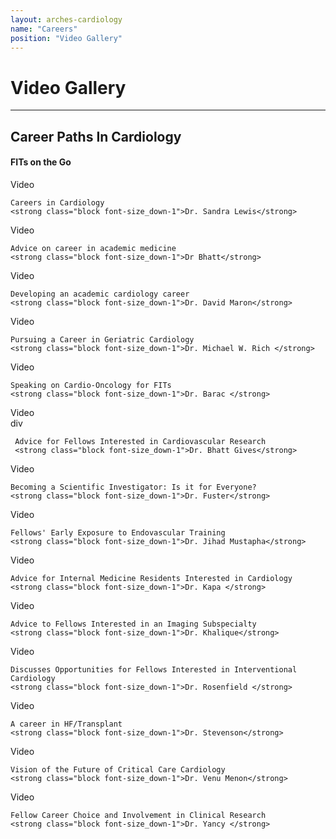 ```yaml
---
layout: arches-cardiology
name: "Careers"
position: "Video Gallery"
---
```

# Video Gallery


----

## Career Paths In Cardiology
#### FITs on the Go

<div class="gap_4 grid grid-col_3:lg grid-col_2:md grid-col_1  lh_1">

<div><div class="aspect aspect_16x9 bg-acc bg_acc br_radius c_white grid items_center justify_center m-b_3 p_3 text_center">Video</div>
    

    Careers in Cardiology
    <strong class="block font-size_down-1">Dr. Sandra Lewis</strong>
</div>

<div><div class="aspect aspect_16x9 bg-acc bg_acc br_radius c_white grid items_center justify_center m-b_3 p_3 text_center">Video</div>


    Advice on career in academic medicine
    <strong class="block font-size_down-1">Dr Bhatt</strong>
</div>

<div><div class="aspect aspect_16x9 bg-acc bg_acc br_radius c_white grid items_center justify_center m-b_3 p_3 text_center">Video</div>


    Developing an academic cardiology career
    <strong class="block font-size_down-1">Dr. David Maron</strong>
</div>

<div><div class="aspect aspect_16x9 bg-acc bg_acc br_radius c_white grid items_center justify_center m-b_3 p_3 text_center">Video</div>


    Pursuing a Career in Geriatric Cardiology
    <strong class="block font-size_down-1">Dr. Michael W. Rich </strong>
</div>

<div><div class="aspect aspect_16x9 bg-acc bg_acc br_radius c_white grid items_center justify_center m-b_3 p_3 text_center">Video</div>


    Speaking on Cardio-Oncology for FITs
    <strong class="block font-size_down-1">Dr. Barac </strong>
</div>

 <div><div class="aspect aspect_16x9 bg-acc bg_acc br_radius c_white grid items_center justify_center m-b_3 p_3 text_center">Video</div>
 div   

     Advice for Fellows Interested in Cardiovascular Research
     <strong class="block font-size_down-1">Dr. Bhatt Gives</strong>
 </div>

<div><div class="aspect aspect_16x9 bg-acc bg_acc br_radius c_white grid items_center justify_center m-b_3 p_3 text_center">Video</div>


    Becoming a Scientific Investigator: Is it for Everyone?
    <strong class="block font-size_down-1">Dr. Fuster</strong>
</div>

<div><div class="aspect aspect_16x9 bg-acc bg_acc br_radius c_white grid items_center justify_center m-b_3 p_3 text_center">Video</div>


    Fellows' Early Exposure to Endovascular Training
    <strong class="block font-size_down-1">Dr. Jihad Mustapha</strong>
</div>

<div><div class="aspect aspect_16x9 bg-acc bg_acc br_radius c_white grid items_center justify_center m-b_3 p_3 text_center">Video</div>


    Advice for Internal Medicine Residents Interested in Cardiology
    <strong class="block font-size_down-1">Dr. Kapa </strong>
</div>

<div><div class="aspect aspect_16x9 bg-acc bg_acc br_radius c_white grid items_center justify_center m-b_3 p_3 text_center">Video</div>


    Advice to Fellows Interested in an Imaging Subspecialty
    <strong class="block font-size_down-1">Dr. Khalique</strong>
</div>

<div><div class="aspect aspect_16x9 bg-acc bg_acc br_radius c_white grid items_center justify_center m-b_3 p_3 text_center">Video</div>


    Discusses Opportunities for Fellows Interested in Interventional Cardiology
    <strong class="block font-size_down-1">Dr. Rosenfield </strong>
</div>

<div><div class="aspect aspect_16x9 bg-acc bg_acc br_radius c_white grid items_center justify_center m-b_3 p_3 text_center">Video</div>


    A career in HF/Transplant
    <strong class="block font-size_down-1">Dr. Stevenson</strong>
</div>

<div><div class="aspect aspect_16x9 bg-acc bg_acc br_radius c_white grid items_center justify_center m-b_3 p_3 text_center">Video</div>


    Vision of the Future of Critical Care Cardiology
    <strong class="block font-size_down-1">Dr. Venu Menon</strong>
</div>

<div><div class="aspect aspect_16x9 bg-acc bg_acc br_radius c_white grid items_center justify_center m-b_3 p_3 text_center">Video</div>


    Fellow Career Choice and Involvement in Clinical Research
    <strong class="block font-size_down-1">Dr. Yancy </strong>
</div>
</div>
